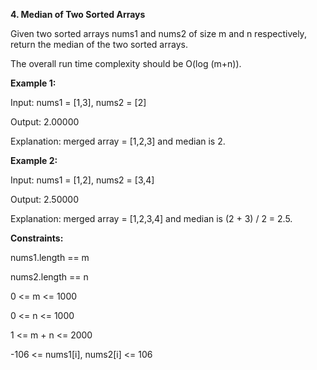**4. Median of Two Sorted Arrays**

Given two sorted arrays nums1 and nums2 of size m and n respectively, return the median of the two sorted arrays.

The overall run time complexity should be O(log (m+n)). 

**Example 1:**

Input: nums1 = [1,3], nums2 = [2]

Output: 2.00000

Explanation: merged array = [1,2,3] and median is 2.

**Example 2:**

Input: nums1 = [1,2], nums2 = [3,4]

Output: 2.50000

Explanation: merged array = [1,2,3,4] and median is (2 + 3) / 2 = 2.5. 

**Constraints:**

nums1.length == m

nums2.length == n

0 <= m <= 1000

0 <= n <= 1000

1 <= m + n <= 2000

-106 <= nums1[i], nums2[i] <= 106
